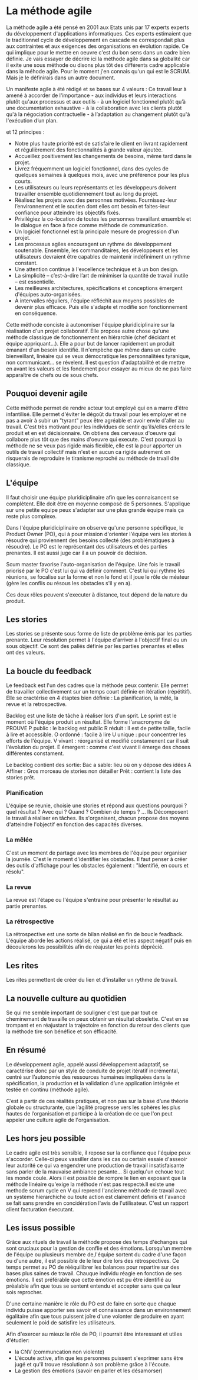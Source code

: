 # La méthode agile
La méthode agile a été pensé en 2001 aux Etats unis par 17 experts experts du développement d'applications informatiques. Ces experts estimaient que le traditionnel cycle de développement en cascade ne correspondait plus aux contraintes et aux exigences des organisations en évolution rapide. 
Ce qui implique pour le mettre en oeuvre c'est du bon sens dans un cadre bien définie. Je vais essayer de décrire ici la méthode agile dans sa globalité car il exite une sous méthode ou disons plus tôt des différents cadre applicable dans la méhode agile. Pour le moment j'en connais qu'un qui est le SCRUM. Mais je le définirais dans un autre document.

Un manifeste agile à été rédigé et se bases sur 4 valeurs :
     Ce travail leur à amené à accorder de l'importance
    - aux individus et leurs interactions plutôt qu'aux processus et aux outils 
    - à un logiciel fonctionnel plutôt qu’à une documentation exhaustive 
    - à la collaboration avec les clients plutôt qu'à la négociation contractuelle 
    - à l’adaptation au changement plutôt qu'à l'exécution d’un plan.
    
et 12 principes : 
- Notre plus haute priorité est de satisfaire le client en livrant rapidement et régulièrement des fonctionnalités à grande valeur ajoutée.
- Accueillez positivement les changements de besoins, même tard dans le projet.
- Livrez fréquemment un logiciel fonctionnel, dans des cycles de quelques semaines à quelques mois, avec une préférence pour les plus courts.
- Les utilisateurs ou leurs représentants et les développeurs doivent travailler ensemble quotidiennement tout au long du projet.
- Réalisez les projets avec des personnes motivées. Fournissez-leur l’environnement et le soutien dont elles ont besoin et faites-leur confiance pour atteindre les objectifs fixés.
- Privilégiez la co-location de toutes les personnes travaillant ensemble et le dialogue en face à face comme méthode de communication.
- Un logiciel fonctionnel est la principale mesure de progression d'un projet.
- Les processus agiles encouragent un rythme de développement soutenable. Ensemble, les commanditaires, les développeurs et les utilisateurs devraient être capables de maintenir indéfiniment un rythme constant.
- Une attention continue à l'excellence technique et à un bon design.
- La simplicité – c’est-à-dire l’art de minimiser la quantité de travail inutile – est essentielle.
- Les meilleures architectures, spécifications et conceptions émergent d'équipes auto-organisées.
- À intervalles réguliers, l'équipe réfléchit aux moyens possibles de devenir plus efficace. Puis elle s'adapte et modifie son fonctionnement en conséquence.

Cette méthode conciste à autonomiser l'équipe pluridiciplinaire sur la réalisation d'un projet collaboratif. Elle propose autre chose qu'une méthode classique de fonctionnement en hiérarchie (chef décidant et équipe appriquant...).
Elle a pour but de lancer rapidement un produit émanant d'un besoin identifié. 
Il n'empèche que même dans un cadre bienveillant, linéaire qui se veux démocratique les personnalitées tyranique, non communicant... se révelent. Il est question d'adaptabilité et de mettre en avant les valeurs et les fondement pour essayer au mieux de ne pas faire apparaître de chefs ou de sous chefs. 

## Pouquoi devenir agile 
Cette méthode permet de rendre acteur tout employé qui en a marre d'être infantilisé. Elle permet d'éviter le dégoût du travail pour les employer et ne pas a avoir à subir un "tyrant" peux être agréable et avoir envie d'aller au travail. C'est très motivant pour les individues de sentir qu'ils/elles créers le produit et en est décisionnaire. 
On obtiens des cerveaux d'oeuvre qui collabore plus tôt que des mains d'oeuvre qui execute. 
C'est pourquoi la méthode ne se veux pas rigide mais flexible, elle est la pour apporter un outils de travail collectif mais n'est en aucun ca rigide autrement on risquerais de reproduire le tiranisme reproché au méthode de trvail dite classique. 

## L'équipe
Il faut choisir une équipe pluridiciplinaire afin que les connaisancent se complètent. 
Elle doit être en moyenne composé de 5 personnes.
S'applique sur une petite equipe peux s'adapter sur une plus grande équipe mais ça reste plus complexe. 

Dans l'équipe pluridiciplinaire on observe qu'une personne spécifique, le Product Owner (PO), qui à pour mission d'orienter l'équipe vers les stories à résoudre qui proviennent des besoins collecté (des problématiques à résoudre). Le PO est le représentant des utilisateurs et des parties prenantes. Il est aussi juge car il a un pouvoir de décision. 

Scum master favorise l'auto-organisation de l'équipe. Une fois le travail priorisé par le PO c'est lui qui va définir comment. 
C'est lui qui rythme les réunions, se focalise sur la forme et non le fond et il joue le rôle de méateur (gère les conflis ou résous les obstacles s'il y en a). 

Ces deux rôles peuvent s'executer à distance, tout dépend de la nature du produit.

## Les stories
Les stories se présente sous forme de liste de problème émis par les parties prenante. Leur résolution permet à l'équipe d'arriver à l'objectif final ou un sous objectif. Ce sont des paliés définie par les parties prenantes et elles ont des valeurs. 

## La boucle du feedback
Le feedback est l'un des cadres que la méthode peux contenir. Elle permet de travailler collectivement sur un temps court définie en itération (répétitif).
Elle se cractérise en 4 étaptes bien définie : 
La planification, la mêlé, la revue et la retrospective. 

Backlog est une liste de tâche à réaliser lors d'un sprit. Le sprint est le moment où l'équipe produit un résultat. 
Elle forme l'anacronyme de PROUVE
P public : le backlog est public
R réduit : Il est de petite taille, facile à lire et accessible. 
O ordonné : facile à lire
U unique : pour concentrer les efforts de l'équipe. 
V vivant : réorganisé et modifié constamenent car il suit l'évolution du projet. 
E émergent : comme c'est vivant il émerge des choses différentes constament. 

Le backlog contient des sortie:
Bac a sable: lieu où on y dépose des idées
A Affiner : Gros morceau de stories non détailler 
Prêt : contient la liste des stories prêt. 

### Planification
L'équipe se reunie, choisie une stories et répond aux questions pourquoi ? quel résultat ? Avec qui ? Quand ? Combien de temps ? ...
Ils Décomposent le travail à réaliser en tâches. 
Ils s'organisent, chacun propose des moyens d'atteindre l'objectif en fonction des capacités diverses. 

### La mêlée
C'est un moment de partage avec les membres de l'équipe pour organiser la journée. C'est le moment d'identifier les obstacles. 
Il faut penser à créer des outils d'affichage pour les obstacles également : "Identifié, en cours et résolu".

### La revue
La revue est l'étape ou l'équipe s'entraine pour présenter le résultat au partie prenantes. 

### La rétrospective
La rétrospective est une sorte de bilan réalisé en fin de boucle feadback. 
L'équipe aborde les actions réalisé, ce qui a été et les aspect négatif puis en découlerons les possibilités afin de réajuster les points déprécié. 

## Les rites
Les rites permettent de créer du lien et d'installer un rythme de travail. 

## La nouvelle culture au quotidien
Se qui me semble important de souligner c'est que par tout ce cheminemant de travaille on peux obtenir un résultat obselette. C'est en se trompant et en réajustant la trajectoire en fonction du retour des clients que la méthode tire son bénéfice et son éfficacité. 

## En résumé
Le développement agile, appelé aussi développement adaptatif, se caractérise donc par un style de conduite de projet itératif incrémental, centré sur l’autonomie des ressources humaines impliquées dans la spécification, la production et la validation d’une application intégrée et testée en continu (méthode agile).

C’est à partir de ces réalités pratiques, et non pas sur la base d’une théorie globale ou structurante, que l’agilité progresse vers les sphères les plus hautes de l’organisation et participe à la création de ce que l'on peut appeler une culture agile de l'organisation. 

## Les hors jeu possible
Le cadre agile est très sensible, il repose sur la confiance que l'équipe peux s'accorder. Celle-ci peux vassiller dans les cas ou certain essaie d'asseoir leur autorité ce qui va engendrer une production de travail insatisfaisante sans parler de la mauvaise ambiance pesante... Si quelqu'un echoue tout les monde coule. Alors il est possible de rompre le lien en exposant que la méthode linéaire qu'exige la méthode n'est pas respecté.Il existe une methode scrum cycle en V qui reprend l'ancienne méthode de travail avec un système hierarchiche ou toute action est clairement définis et l'avancé se fait sans prendre en concidération l'avis de l'utilisateur. C'est un rapport client facturation éxecutant. 

## Les issus possible
Grâce aux rituels de travail la méthode propose des temps d'échanges qui sont cruciaux pour la gestion de conflie et des émotions. Lorsqu'un membre de l'équipe ou plusieurs membre de,l'équipe sortent du cadre d'une façon ou d'une autre, il est possible de le leur dire lors des rétrospectives. Ce temps permet au PO de rééquilibrer les balances pour repartire sur des bases plus saines de travail. Chauque individu réagie en fonction de ses émotions. Il est préférable que cette émotion est pu être identifié au préalable afin que tous se sentent entendu et accepter sans que ça leur sois reprocher.

D'une certaine manière le rôle du PO est de faire en sorte que chaque individu puisse apporter ses savoir et connaissance dans un environnement égalitaire afin que tous puissent joîre d'une volonter de produire en ayant seulement le poid de satisfire les utilisateurs.

Afin d'exercer au mieux le rôle de PO, il pourrait être interessant et utiles d'étudier: 
- la CNV (communcation non violente)
- L'écoute active, afin que les personnes puissent s'exprimer sans être jugé et qu'il trouve résolutionn à son problème grâce à l'écoute.
- La gestion des émotions (savoir en parler et les désamorser)
